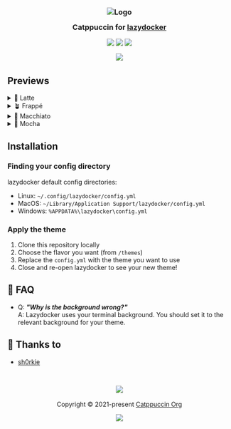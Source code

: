 <h3 align="center">
	<img src="https://raw.githubusercontent.com/catppuccin/catppuccin/main/assets/logos/exports/1544x1544_circle.png" width="100" alt="Logo"/><br/>
	<img src="https://raw.githubusercontent.com/catppuccin/catppuccin/main/assets/misc/transparent.png" height="30" width="0px"/>
	Catppuccin for <a href="https://github.com/jesseduffield/lazydocker">lazydocker</a>
	<img src="https://raw.githubusercontent.com/catppuccin/catppuccin/main/assets/misc/transparent.png" height="30" width="0px"/>
</h3>

<p align="center">
	<a href="https://github.com/sh0rkie/catppuccin-lazydocker/stargazers"><img src="https://img.shields.io/github/stars/sh0rkie/catppuccin-lazydocker?colorA=363a4f&colorB=b7bdf8&style=for-the-badge"></a>
	<a href="https://github.com/sh0rkie/catppuccin-lazydocker/issues"><img src="https://img.shields.io/github/issues/sh0rkie/catppuccin-lazydocker?colorA=363a4f&colorB=f5a97f&style=for-the-badge"></a>
	<a href="https://github.com/sh0rkie/catppuccin-lazydocker/graphs/contributors"><img src="https://img.shields.io/github/contributors/sh0rkie/catppuccin-lazydocker?colorA=363a4f&colorB=a6da95&style=for-the-badge"></a>
</p>

<p align="center">
	<img src="https://raw.githubusercontent.com/catppuccin/catppuccin/main/assets/previews/preview.webp"/>
</p>

## Previews

<details>
<summary>🌻 Latte</summary>
<img src="https://raw.githubusercontent.com/catppuccin/catppuccin/main/assets/previews/latte.webp"/>
</details>
<details>
<summary>🪴 Frappé</summary>
<img src="https://raw.githubusercontent.com/catppuccin/catppuccin/main/assets/previews/frappe.webp"/>
</details>
<details>
<summary>🌺 Macchiato</summary>
<img src="https://raw.githubusercontent.com/catppuccin/catppuccin/main/assets/previews/macchiato.webp"/>
</details>
<details>
<summary>🌿 Mocha</summary>
<img src="https://raw.githubusercontent.com/catppuccin/catppuccin/main/assets/previews/mocha.webp"/>
</details>

## Installation

### Finding your config directory
lazydocker default config directories:
- Linux: `~/.config/lazydocker/config.yml`
- MacOS: `~/Library/Application Support/lazydocker/config.yml`
- Windows: `%APPDATA%\lazydocker\config.yml`

### Apply the theme
1. Clone this repository locally 
2. Choose the flavor you want (from `/themes`)
3. Replace the `config.yml` with the theme you want to use
4. Close and re-open lazydocker to see your new theme!

## 🙋 FAQ

- Q: **_"Why is the background wrong?"_**\
  A: Lazydocker uses your terminal background. You should set it to the relevant background
  for your theme.

## 💝 Thanks to

- [sh0rkie](https://github.com/sh0rkie)

&nbsp;

<p align="center">
	<img src="https://raw.githubusercontent.com/catppuccin/catppuccin/main/assets/footers/gray0_ctp_on_line.svg?sanitize=true" />
</p>

<p align="center">
	Copyright &copy; 2021-present <a href="https://github.com/catppuccin" target="_blank">Catppuccin Org</a>
</p>

<p align="center">
	<a href="https://github.com/catppuccin/catppuccin/blob/main/LICENSE"><img src="https://img.shields.io/static/v1.svg?style=for-the-badge&label=License&message=MIT&logoColor=d9e0ee&colorA=363a4f&colorB=b7bdf8"/></a>
</p>

